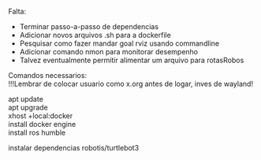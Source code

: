 Falta:  
- Terminar passo-a-passo de dependencias  
- Adicionar novos arquivos .sh para a dockerfile  
- Pesquisar como fazer mandar goal rviz usando commandline    
- Adicionar comando nmon para monitorar desempenho    
- Talvez eventualmente permitir alimentar um arquivo para rotasRobos  


Comandos necessarios:  
!!!Lembrar de colocar usuario como x.org antes de logar, inves de wayland!  
  
apt update  
apt upgrade  
xhost +local:docker  
install docker engine  
install ros humble  
  
instalar dependencias robotis/turtlebot3   


